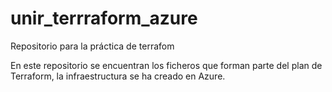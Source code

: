 # unir_terrraform_azure
Repositorio para la práctica de terrafom

En este repositorio se encuentran los ficheros que forman parte del plan de Terraform, la infraestructura se ha creado en Azure.
